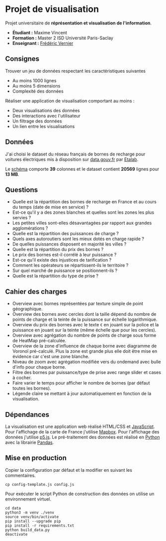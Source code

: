 # Projet de visualisation
Projet universitaire de **réprésentation et visualisation de l'information**.
* **Étudiant :** Maxime Vincent
* **Formation :** Master 2 ISD Université Paris-Saclay
* **Enseignant :** [Frédéric Vernier](http://vernier.frederic.free.fr/)

## Consignes
Trouver un jeu de données respectant les caractéristiques suivantes
* Au moins 1000 lignes
* Au moins 5 dimensions
* Complexité des données

Réaliser une application de visualisation comportant au moins :
* Deux visualisations des données
* Des interactions avec l'utilisateur
* Un filtrage des données
* Un lien entre les visualisations

## Données
J'ai choisi le dataset du réseau français de bornes de recharge pour voitures électriques
mis à disposition sur
[data.gouv.fr](https://www.data.gouv.fr/fr/datasets/fichier-consolide-des-bornes-de-recharge-pour-vehicules-electriques/)
par [Etalab](https://www.data.gouv.fr/fr/organizations/etalab/).

Le [schéma](https://schema.data.gouv.fr/etalab/schema-irve/2.0.3/documentation.html)
comporte **39** colonnes et le dataset contient **20569** lignes pour **13 MB**.

## Questions
* Quelle est la répartition des bornes de recharge en France et au cours du temps (date de mise en service) ?
* Est-ce qu'il y a des zones blanches et quelles sont les zones les plus servies ?
* Les petites villes sont-elles désavantagées par rapport aux grandes agglomérations ?
* Quelle est la répartition des puissances de charge ?
* Quels axes autoroutiers sont les mieux dotés en charge rapide ?
* De quelles puissances disposent en majorité les villes ?
* Quelle est la répartition du prix des bornes ?
* Le prix des bornes est-il corrélé à leur puissance ?
* Est-ce qu'il existe des injustices de tarification ?
* Comment les opérateurs se répartissent-ils le territoire ?
* Sur quel marché de puissance se positionnent-ils ?
* Quelle est la répartition du type de prise ?

## Cahier des charges
* Overview avec bornes représentées par texture simple de point géographique.
* Overview des bornes avec cercles dont la taille dépend du nombre de points de charge
et la teinte de la puissance sur échelle logarithmique.
* Overview du prix des bornes avec le texte `€` en jouant sur la police et la puissance
en jouant sur la teinte (même échelle que pour les cercles).
* Overview avec agrégation du nombre de points de charge sous forme de HeatMap pré-calculée.
* Overview de la zone d'influence de chaque borne avec diagramme de Voronoï pré-calculé.
Plus la zone est grande plus elle doit être mise en évidence car c'est une zone blanche.
* Niveau de zoom avec agrégation modifiée vers du ondemand avec bulle d'info pour chaque borne.
* Filtre des bornes par puissance/type de prise avec range slider et cases à cocher.
* Faire varier le temps pour afficher le nombre de bornes (par défaut toutes les bornes).
* Légende claire se mettant à jour automatiquement en fonction de la visualisation.

## Dépendances
La visualisation est une application web réalisé HTML/CSS et [JavaScript](https://developer.mozilla.org/fr/docs/Learn/JavaScript/First_steps/What_is_JavaScript).
Pour l'affichage de la carte de France j'utilise [Mapbox](https://www.mapbox.com/).
Pour l'affichage des données j'utilise [p5.js](https://p5js.org/).
Le pré-traitement des données est réalisé en [Python](https://www.python.org/) 
avec la librairie [Pandas](https://pandas.pydata.org/).

## Mise en production
Copier la configuration par défaut et la modifier en suivant les commentaires.
```shell
cp config-template.js config.js
```

Pour exécuter le script Python de construction des données on utilise un environnement virtuel.
```shell
cd data
python3 -m venv ./venv
source venv/bin/activate
pip install --upgrade pip
pip install -r requirements.txt
python build_data.py
deactivate
```
